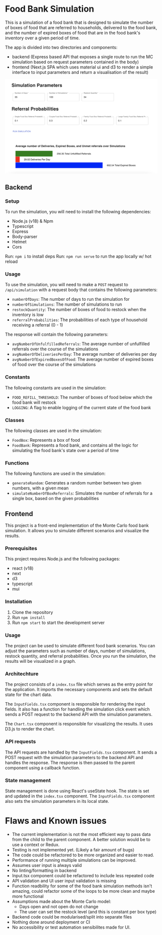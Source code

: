 # Food Bank Simulation

This is a simulation of a food bank that is designed to simulate the number of boxes of food that are referred to households, delivered to the food bank, and the number of expired boxes of food that are in the food bank's inventory over a given period of time.

The app is divided into two directories and components:

- backend (Express based API that exposes a single route to run the MC simulation based on request parameters contained in the body)
- frontend (Next.js SPA which uses material ui and d3 to render a simple interface to input parameters and return a visualisation of the result)

![img](./docs/app-img.png)

## Backend

### Setup
To run the simulation, you will need to install the following dependencies:

- Node.js (v18) & Npm
- Typescript
- Express
- Body-parser
- Helmet
- Cors

Run: `npm i` to install deps
Run: `npm run serve` to run the app locally w/ hot reload

### Usage
To use the simulation, you will need to make a `POST` request to `/api/simulation` with a request body that contains the following parameters:
- `numberOfDays`: The number of days to run the simulation for
- `numberOfSimulations`: The number of simulations to run
- `restockQuantity`: The number of boxes of food to restock when the inventory is low
- `referralProbabilities`: The probabilities of each type of household receiving a referral (0 - 1)

The response will contain the following parameters:
- `avgNumberOfUnfulfilledReferrals`: The average number of unfulfilled referrals over the course of the simulations
- `avgNumberOfDeliveriesPerDay`: The average number of deliveries per day
- `avgNumberOfExpiredBoxesOfFood`: The average number of expired boxes of food over the course of the simulations

### Constants
The following constants are used in the simulation:
- `FOOD_REFILL_THRESHOLD`: The number of boxes of food below which the food bank will restock
- `LOGGING`: A flag to enable logging of the current state of the food bank

### Classes
The following classes are used in the simulation:
- `FoodBox`: Represents a box of food
- `FoodBank`: Represents a food bank, and contains all the logic for simulating the food bank's state over a period of time

### Functions
The following functions are used in the simulation:
- `generateRandom`: Generates a random number between two given numbers, with a given mean
- `simulateNumberOfBoxReferrals`: Simulates the number of referrals for a single box, based on the given probabilities

## Frontend

This project is a front-end implementation of the Monte Carlo food bank simulation. It allows you to simulate different scenarios and visualize the results.

### Prerequisites

This project requires Node.js and the following packages:

* react (v18)
* next
* d3
* typescript
* mui

### Installation

1. Clone the repository
2. Run `npm install`
3. Run `npm start` to start the development server

### Usage

The project can be used to simulate different food bank scenarios. You can adjust the parameters such as number of days, number of simulations, restock quantity, and referral probabilities. Once you run the simulation, the results will be visualized in a graph. 

### Architechture

The project consists of a `index.tsx` file which serves as the entry point for the application. It imports the necessary components and sets the default state for the chart data. 

The `InputFields.tsx` component is responsible for rendering the input fields. It also has a function for handling the simulation click event which sends a POST request to the backend API with the simulation parameters.

The `Chart.tsx` component is responsible for visualizing the results. It uses D3.js to render the chart.

### API requests

The API requests are handled by the `InputFields.tsx` component. It sends a POST request with the simulation parameters to the backend API and handles the response. The response is then passed to the parent component using a callback function. 

### State management

  State management is done using React's useState hook. The state is set and updated in the `index.tsx` component. The `InputFields.tsx` component also sets the simulation parameters in its local state. 

# Flaws and Known issues

- The current implementation is not the most efficient way to pass data from the child to the parent component. A better solution would be to use a context or Redux. 
- Testing is not implemented yet. (Likely a fair amount of bugs)
- The code could be refactored to be more organized and easier to read. 
- Performance of running multiple simulations can be improved.
- Assumes user input is always valid
- No linting/formatting in backend
- Input.tsx component could be refactored to include less repeated code
- API validation and UI user input validation is missing
- Function readbility for some of the food bank simulation methods isn't amazing, could refactor some of the loops to be more clean and maybe more functional
- Assumptions made about the Monte Carlo model:
    - Days open and not open do not change
    - The user can set the restock level (and this is constant per box type)
- Backend code could be modularised/split into separate files
- Nothing done around deployment or CI
- No accessibility or test automation sensibilites made for UI.

